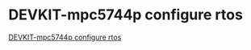# DEVKIT-mpc5744p configure rtos
[DEVKIT-mpc5744p configure rtos](https://aiwithcloud.com/2022/09/14/devkit_mpc5744p_configure_rtos/)